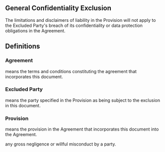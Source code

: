 ## General Confidentiality Exclusion

The limitations and disclaimers of liability in the Provision will not apply to the Excluded Party's breach of its confidentiality or data protection obligations in the Agreement.

## Definitions

### Agreement
means the terms and conditions constituting the agreement that incorporates this document.

### Excluded Party
means the party specified in the Provision as being subject to the exclusion in this document.

### Provision
means the provision in the Agreement that incorporates this document into the Agreement.



any gross negligence or willful misconduct by a party.